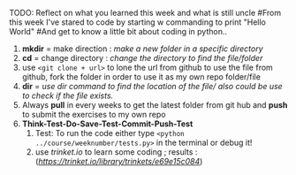 TODO: Reflect on what you learned this week and what is still uncle
#From this week I've stared to code by starting w commanding to print "Hello World"
#And get to know a little bit about coding in python..
1. **mkdir** = make direction : *make a new folder in a specific directory* 
2. **cd** = change directory : *change the directory to find the file/folder* 
3. use `<git clone + url>` to lone the url from github to use the file from github,
   fork the folder in order to use it as my own repo folder/file 
4. **dir** = *use dir command to find the location of the file/ also could be use to check if the file exists.*
5. Always **pull**  in every weeks to get the latest folder from git hub 
      and **push** to submit the exercises to my own repo
6. **Think-Test-Do-Save-Test-Commit-Push-Test**
   1. Test: To run the code either type `<python ../course/weeknumber/tests.py>` in the terminal or debug it!
   2. use *trinket.io* to learn some coding ; results : (*https://trinket.io/library/trinkets/e69e15c084*)

